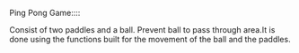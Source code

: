 Ping Pong Game:::: 

Consist of two paddles and a ball.
Prevent ball to pass through area.It is done using the functions built for the movement of the ball and the paddles.

